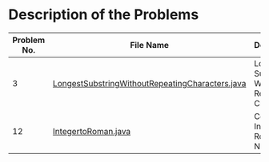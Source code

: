 # Description of the Problems  

| Problem No. | File Name                                                   | Description                                      | Difficulty |
|-------------|-------------------------------------------------------------|--------------------------------------------------|------------|
| 3           | [LongestSubstringWithoutRepeatingCharacters.java](LongestSubstringWithoutRepeatingCharacters.java) | Longest Substring Without Repeating Characters   | Medium     |
| 12          | [IntegertoRoman.java](IntegertoRoman.java)                   | Convert Integer to Roman Numerals                | Medium     |
